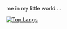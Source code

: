 me in my little world....

[![Top Langs](https://github-readme-stats.vercel.app/api/top-langs/?username=taimoor06&layout=donut)](https://github.com/anuraghazra/github-readme-stats)
